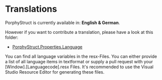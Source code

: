 # Translations

PorphyStruct is currently available in: **English & German**. 

However if you want to contribute a translation, please have a look at this folder:
- [PorphyStruct.Properties.Language](https://github.com/JensKrumsieck/PorphyStruct/tree/master/PorphyStruct/Properties/Language)

You can find all language variables in the resx-Files. You can either provide a list of all language items in textformat 
or supply a pull request with your [Window].[Languagecode].resx Files.
It's recommended to use the Visual Studio Resource Editor for generating these files.

